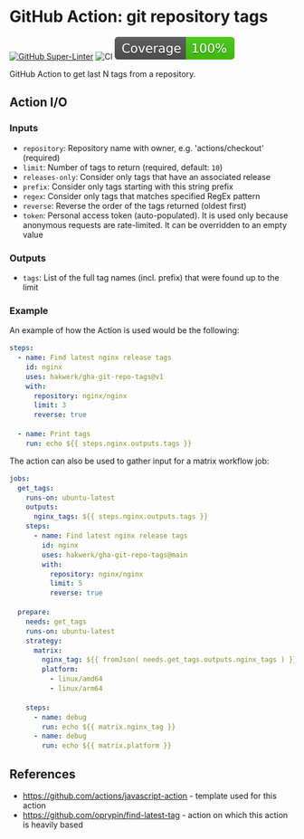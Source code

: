 # GitHub Action: git repository tags

[![GitHub Super-Linter](https://github.com/hakwerk/gha-git-repo-tags/actions/workflows/linter.yml/badge.svg)](https://github.com/super-linter/super-linter)
![CI](https://github.com/hakwerk/gha-git-repo-tags/actions/workflows/ci.yml/badge.svg)
[![cov](https://raw.githubusercontent.com/hakwerk/gha-git-repo-tags/main/badges/coverage.svg)](https://github.com/hakwerk/gha-git-repo-tags/actions)

GitHub Action to get last N tags from a repository.

## Action I/O

### Inputs

- `repository`: Repository name with owner, e.g. 'actions/checkout' (required)
- `limit`: Number of tags to return (required, default: `10`)
- `releases-only`: Consider only tags that have an associated release
- `prefix`: Consider only tags starting with this string prefix
- `regex`: Consider only tags that matches specified RegEx pattern
- `reverse`: Reverse the order of the tags returned (oldest first)
- `token`: Personal access token (auto-populated). It is used only because
  anonymous requests are rate-limited. It can be overridden to an empty value

### Outputs

- `tags`: List of the full tag names (incl. prefix) that were found up to the
  limit

### Example

An example of how the Action is used would be the following:

```yaml
steps:
  - name: Find latest nginx release tags
    id: nginx
    uses: hakwerk/gha-git-repo-tags@v1
    with:
      repository: nginx/nginx
      limit: 3
      reverse: true

  - name: Print tags
    run: echo ${{ steps.nginx.outputs.tags }}
```

The action can also be used to gather input for a matrix workflow job:

```yaml
jobs:
  get_tags:
    runs-on: ubuntu-latest
    outputs:
      nginx_tags: ${{ steps.nginx.outputs.tags }}
    steps:
      - name: Find latest nginx release tags
        id: nginx
        uses: hakwerk/gha-git-repo-tags@main
        with:
          repository: nginx/nginx
          limit: 5
          reverse: true

  prepare:
    needs: get_tags
    runs-on: ubuntu-latest
    strategy:
      matrix:
        nginx_tag: ${{ fromJson( needs.get_tags.outputs.nginx_tags ) }}
        platform:
          - linux/amd64
          - linux/arm64

    steps:
      - name: debug
        run: echo ${{ matrix.nginx_tag }}
      - name: debug
        run: echo ${{ matrix.platform }}
```

## References

- <https://github.com/actions/javascript-action> - template used for this action
- <https://github.com/oprypin/find-latest-tag> - action on which this action is
  heavily based
